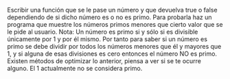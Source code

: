 Escribir una función que se le pase un número y que devuelva true o false
dependiendo de si dicho número es o no es primo. Para probarla haz un programa
que muestre los números primos menores que cierto valor que se le pide al
usuario.
Nota: Un número es primo si y sólo si es divisible únicamente por 1 y por él mismo.
Por tanto para saber si un número es primo se debe dividir por todos los números
menores que él y mayores que 1, y si alguna de esas divisiones es cero entonces el
número NO es primo. Existen métodos de optimizar lo anterior, piensa a ver si se
te ocurre alguno. El 1 actualmente no se considera primo.